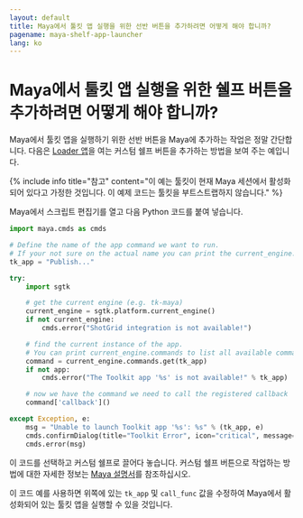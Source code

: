 ```yaml
---
layout: default
title: Maya에서 툴킷 앱 실행을 위한 선반 버튼을 추가하려면 어떻게 해야 합니까?
pagename: maya-shelf-app-launcher
lang: ko
---
```


# Maya에서 툴킷 앱 실행을 위한 쉘프 버튼을 추가하려면 어떻게 해야 합니까?

Maya에서 툴킷 앱을 실행하기 위한 선반 버튼을 Maya에 추가하는 작업은 정말 간단합니다. 다음은 [Loader 앱](https://support.shotgunsoftware.com/hc/ko/articles/219033078)을 여는 커스텀 쉘프 버튼을 추가하는 방법을 보여 주는 예입니다.

{% include info title="참고" content="이 예는 툴킷이 현재 Maya 세션에서 활성화되어 있다고 가정한 것입니다. 이 예제 코드는 툴킷을 부트스트랩하지 않습니다." %}

Maya에서 스크립트 편집기를 열고 다음 Python 코드를 붙여 넣습니다.

```python
import maya.cmds as cmds

# Define the name of the app command we want to run.
# If your not sure on the actual name you can print the current_engine.commands to get a full list, see below.
tk_app = "Publish..."

try:
    import sgtk

    # get the current engine (e.g. tk-maya)
    current_engine = sgtk.platform.current_engine()
    if not current_engine:
        cmds.error("ShotGrid integration is not available!")

    # find the current instance of the app.
    # You can print current_engine.commands to list all available commands.
    command = current_engine.commands.get(tk_app)
    if not app:
        cmds.error("The Toolkit app '%s' is not available!" % tk_app)

    # now we have the command we need to call the registered callback
    command['callback']()

except Exception, e:
    msg = "Unable to launch Toolkit app '%s': %s" % (tk_app, e)
    cmds.confirmDialog(title="Toolkit Error", icon="critical", message=msg)
    cmds.error(msg)
```

이 코드를 선택하고 커스텀 쉘프로 끌어다 놓습니다. 커스텀 쉘프 버튼으로 작업하는 방법에 대한 자세한 정보는 [Maya 설명서](https://knowledge.autodesk.com/support/maya/learn-explore/caas/CloudHelp/cloudhelp/2016/ENU/Maya/files/GUID-C693E884-F81A-4858-B5D6-3856EB8F394E-htm.html)를 참조하십시오.

이 코드 예를 사용하면 위쪽에 있는 `tk_app` 및 `call_func` 값을 수정하여 Maya에서 활성화되어 있는 툴킷 앱을 실행할 수 있을 것입니다.
